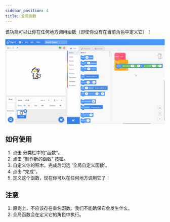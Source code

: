 ```yaml
---
sidebar_position: 4
title: 全局函数
---
```


该功能可以让你在任何地方调用函数（即使你没有在当前角色中定义它）！

![全局函数](/img/global-function.gif)

## 如何使用
1. 点击 分类栏中的“函数”。
2. 点击 “制作新的函数” 按钮。
3. 自定义你的积木，完成后勾选 '全局自定义函数'。
4. 点击 “完成”。
5. 定义这个函数，现在你可以在任何地方调用它了！
## 注意
1. 原则上，不应该存在重名函数。我们不能确保它会发生什么。
2. 全局函数会在定义它的角色中执行。